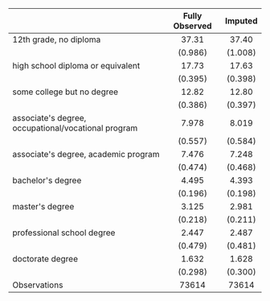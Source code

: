 
|                      | Fully Observed |      Imputed |
| -------------------- | :----------: | :----------: |
| 12th grade, no diploma |        37.31 |        37.40 |
|                      |      (0.986) |      (1.008) |
| high school diploma or equivalent |        17.73 |        17.63 |
|                      |      (0.395) |      (0.398) |
| some college but no degree |        12.82 |        12.80 |
|                      |      (0.386) |      (0.397) |
| associate's degree, occupational/vocational program |        7.978 |        8.019 |
|                      |      (0.557) |      (0.584) |
| associate's degree, academic program |        7.476 |        7.248 |
|                      |      (0.474) |      (0.468) |
| bachelor's degree    |        4.495 |        4.393 |
|                      |      (0.196) |      (0.198) |
| master's degree      |        3.125 |        2.981 |
|                      |      (0.218) |      (0.211) |
| professional school degree |        2.447 |        2.487 |
|                      |      (0.479) |      (0.481) |
| doctorate degree     |        1.632 |        1.628 |
|                      |      (0.298) |      (0.300) |
| Observations         |        73614 |        73614 |



